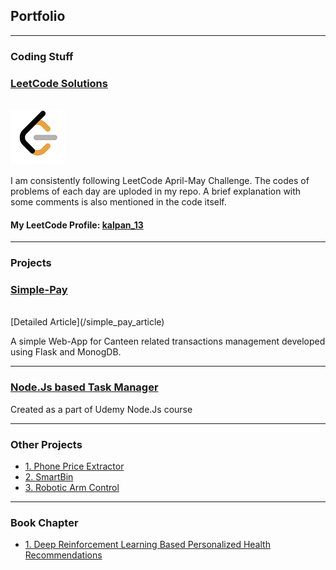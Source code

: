 ## Portfolio

---

### Coding Stuff 

### [LeetCode Solutions](https://github.com/Kalpan13/LeetCode-Solutions)
<br>
<img src="images/LeetCode Logo_2.png?raw=true"/>
<br>

I am consistently following LeetCode April-May Challenge. The codes of problems of each day are uploded in my repo. A brief explanation with some comments is also mentioned in the code itself. <br>
#### My LeetCode Profile: [kalpan_13](https://leetcode.com/kalpan_13/)

---
### Projects

### [Simple-Pay](https://github.com/Kalpan13/simple-pay)
<br>
[Detailed Article](/simple_pay_article)

A simple Web-App for Canteen related transactions management developed using Flask and MonogDB. 

---

### [Node.Js based Task Manager](/under_development)
<p> Created as a part of Udemy Node.Js course </p>
  
---
### Other Projects 
 - [1. Phone Price Extractor](https://github.com/Kalpan13/Phone-Price-Extractor)
 - [2. SmartBin](https://github.com/Kalpan13/SmartDustbin)
 - [3. Robotic Arm Control](/under_development)

---

### Book Chapter 

- [1. Deep Reinforcement Learning Based Personalized Health Recommendations](https://link.springer.com/chapter/10.1007/978-3-030-33966-1_12)
